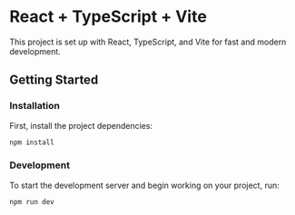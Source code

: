 # React + TypeScript + Vite

This project is set up with React, TypeScript, and Vite for fast and modern development.

## Getting Started

### Installation

First, install the project dependencies:

```bash
npm install
```

### Development

To start the development server and begin working on your project, run:

```bash
npm run dev
```